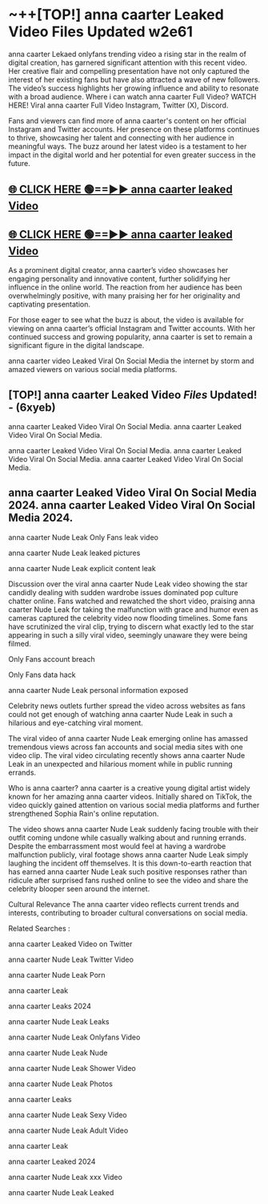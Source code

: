 # ~++[TOP!] anna caarter Leaked Video Files Updated w2e61

 anna caarter Lekaed onlyfans trending video a rising star in the realm of digital creation, has garnered significant attention with this recent video. Her creative flair and compelling presentation have not only captured the interest of her existing fans but have also attracted a wave of new followers. The video’s success highlights her growing influence and ability to resonate with a broad audience.
Where i can watch  anna caarter Full Video? WATCH HERE! Viral  anna caarter Full Video Instagram, Twitter (X), Discord.


Fans and viewers can find more of  anna caarter's content on her official Instagram and Twitter accounts. Her presence on these platforms continues to thrive, showcasing her talent and connecting with her audience in meaningful ways. The buzz around her latest video is a testament to her impact in the digital world and her potential for even greater success in the future.


## [🌐 CLICK HERE 🟢==►►  anna caarter leaked Video ](https://onlyclips.site?title=anna_caarter&ref=git)

## [🌐 CLICK HERE 🟢==►►  anna caarter leaked Video ](https://onlyclips.site?title=anna_caarter&ref=git)


As a prominent digital creator,  anna caarter’s video showcases her engaging personality and innovative content, further solidifying her influence in the online world. The reaction from her audience has been overwhelmingly positive, with many praising her for her originality and captivating presentation.

For those eager to see what the buzz is about, the video is available for viewing on  anna caarter’s official Instagram and Twitter accounts. With her continued success and growing popularity,  anna caarter is set to remain a significant figure in the digital landscape.


  anna caarter video Leaked Viral On Social Media the internet by storm and amazed viewers on various social media platforms.


## [TOP!]  anna caarter Leaked Video *Files* Updated! - (6xyeb) 

 anna caarter Leaked Video Viral On Social Media. anna caarter Leaked Video Viral On Social Media.

 anna caarter Leaked Video Viral On Social Media. anna caarter Leaked Video Viral On Social Media. anna caarter Leaked Video Viral On Social Media.


##  anna caarter Leaked Video Viral On Social Media 2024. anna caarter Leaked Video Viral On Social Media 2024.
 anna caarter Nude Leak Only Fans leak video

 anna caarter Nude Leak leaked pictures

 anna caarter Nude Leak explicit content leak

Discussion over the viral  anna caarter Nude Leak video showing the star candidly dealing with sudden wardrobe issues dominated pop culture chatter online. Fans watched and rewatched the short video, praising  anna caarter Nude Leak for taking the malfunction with grace and humor even as cameras captured the celebrity video now flooding timelines. Some fans have scrutinized the viral clip, trying to discern what exactly led to the star appearing in such a silly viral video, seemingly unaware they were being filmed.


Only Fans account breach

Only Fans data hack

 anna caarter Nude Leak personal information exposed

Celebrity news outlets further spread the video across websites as fans could not get enough of watching  anna caarter Nude Leak in such a hilarious and eye-catching viral moment.


The viral video of  anna caarter Nude Leak emerging online has amassed tremendous views across fan accounts and social media sites with one video clip. The viral video circulating recently shows  anna caarter Nude Leak in an unexpected and hilarious moment while in public running errands.


Who is  anna caarter?  anna caarter is a creative young digital artist widely known for her amazing  anna caarter videos. Initially shared on TikTok, the video quickly gained attention on various social media platforms and further strengthened Sophia Rain's online reputation.

The video shows  anna caarter Nude Leak suddenly facing trouble with their outfit coming undone while casually walking about and running errands. Despite the embarrassment most would feel at having a wardrobe malfunction publicly, viral footage shows  anna caarter Nude Leak simply laughing the incident off themselves. It is this down-to-earth reaction that has earned  anna caarter Nude Leak such positive responses rather than ridicule after surprised fans rushed online to see the video and share the celebrity blooper seen around the internet.

Cultural Relevance The  anna caarter video reflects current trends and interests, contributing to broader cultural conversations on social media.

Related Searches :

 anna caarter Leaked Video on Twitter

 anna caarter Nude Leak Twitter Video

 anna caarter Nude Leak Porn

 anna caarter Leak 

 anna caarter Leaks 2024

 anna caarter Nude Leak Leaks

 anna caarter Nude Leak Onlyfans Video

 anna caarter Nude Leak Nude

 anna caarter Nude Leak Shower Video

 anna caarter Nude Leak Photos

 anna caarter Leaks

 anna caarter Nude Leak Sexy Video

 anna caarter Nude Leak Adult Video

 anna caarter Leak

 anna caarter Leaked 2024

 anna caarter Nude Leak xxx Video

 anna caarter Nude Leak Leaked